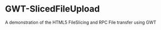 GWT-SlicedFileUpload
====================

A demonstration of the HTML5 FileSlicing and RPC File transfer using GWT